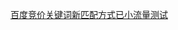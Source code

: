 [百度竞价关键词新匹配方式已小流量测试][1]

[1]:https://mp.weixin.qq.com/s?__biz=MzUzNzAxMTg5NQ==&mid=2247483737&idx=1&sn=36d07345faf45d498cff78c4f5d110f8&scene=21#wechat_redirect